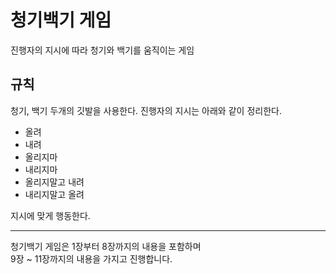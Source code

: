# 청기백기 게임
진행자의 지시에 따라 청기와 백기를 움직이는 게임

## 규칙
청기, 백기 두개의 깃발을 사용한다.
진행자의 지시는 아래와 같이 정리한다.
- 올려
- 내려
- 올리지마
- 내리지마
- 올리지말고 내려
- 내리지말고 올려

지시에 맞게 행동한다.

---

청기백기 게임은 1장부터 8장까지의 내용을 포함하며  
9장 ~ 11장까지의 내용을 가지고 진행합니다.